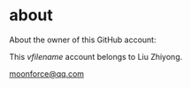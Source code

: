 # about
About the owner of this GitHub account:

This *vfilename* account belongs to Liu Zhiyong.

[moonforce@qq.com](mailto:moonforce@qq.com)

